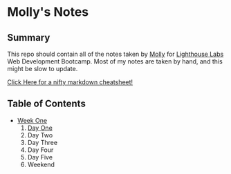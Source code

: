 # Molly's Notes

## Summary

This repo should contain all of the notes taken by [Molly](https://github.com/mollyet) for [Lighthouse Labs](https://www.lighthouselabs.ca) Web Development Bootcamp. Most of my notes are taken by hand, and this might be slow to update. 

[Click Here for a nifty markdown cheatsheet!](https://github.com/adam-p/markdown-here/wiki/Markdown-Cheatsheet)

## Table of Contents
* [Week One](/week_one)
  1. [Day One](/week_one/day_one)
  2. Day Two
  3. Day Three
  4. Day Four
  5. Day Five
  6. Weekend
<!-- 
* Week Two
  1. Day One
  2. Day Two
  3. Day Three
  4. Day Four
  5. Day Five
  6. Weekend
* Week Three
  1. Day One
  2. Day Two
  3. Day Three
  4. Day Four
  5. Day Five
  6. Weekend
  1. Day One
* Week Four
  2. Day Two
  3. Day Three
  4. Day Four
  5. Day Five
  6. Weekend
* Week Five
  1. Day One
  2. Day Two
  3. Day Three
  4. Day Four
  5. Day Five
  6. Weekend
* Week Six
  1. Day One
  2. Day Two
  3. Day Three
  4. Day Four
  5. Day Five
  6. Weekend
* Week Seven
  1. Day One
  2. Day Two
  3. Day Three
  4. Day Four
  5. Day Five
  6. Weekend
* Week Eight
  1. Day One
  2. Day Two
  3. Day Three
  4. Day Four
  5. Day Five
  6. Weekend 
  * Week Nine
  1. Day One
  2. Day Two
  3. Day Three
  4. Day Four
  5. Day Five
  6. Weekend
  * Week Ten
  1. Day One
  2. Day Two
  3. Day Three
  4. Day Four
  5. Day Five
  6. Weekend
  * Week Eleven
  1. Day One
  2. Day Two
  3. Day Three
  4. Day Four
  5. Day Five
  6. Weekend
  * Week Twelve
  1. Day One
  2. Day Two
  3. Day Three
  4. Day Four
  5. Day Five
  6. Weekend-->
